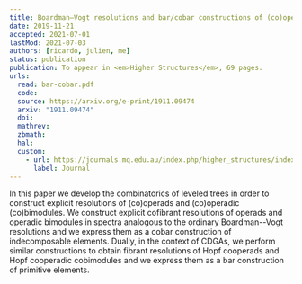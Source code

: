 ```yaml
---
title: Boardman–Vogt resolutions and bar/cobar constructions of (co)operadic (co)bimodules
date: 2019-11-21
accepted: 2021-07-01
lastMod: 2021-07-03
authors: [ricardo, julien, me]
status: publication
publication: To appear in <em>Higher Structures</em>, 69 pages.
urls:
  read: bar-cobar.pdf
  code:
  source: https://arxiv.org/e-print/1911.09474
  arxiv: "1911.09474"
  doi:
  mathrev:
  zbmath:
  hal:
  custom:
    - url: https://journals.mq.edu.au/index.php/higher_structures/index
      label: Journal
---
```


In this paper we develop the combinatorics of leveled trees in order to construct explicit resolutions of (co)operads and (co)operadic (co)bimodules. We construct explicit cofibrant resolutions of operads and operadic bimodules in spectra analogous to the ordinary Boardman--Vogt resolutions and we express them as a cobar construction of indecomposable elements. Dually, in the context of CDGAs, we perform similar constructions to obtain fibrant resolutions of Hopf cooperads and Hopf cooperadic cobimodules and we express them as a bar construction of primitive elements.
